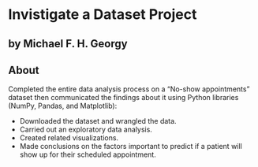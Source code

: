 # Invistigate a Dataset Project

## by Michael F. H. Georgy


## About

Completed the entire data analysis process on a “No-show appointments” dataset then communicated the findings about it using Python libraries (NumPy, Pandas, and Matplotlib):
-	Downloaded the dataset and wrangled the data.
-	Carried out an exploratory data analysis.
-	Created related visualizations.
-	Made conclusions on the factors important to predict if a patient will show up for their scheduled appointment.
